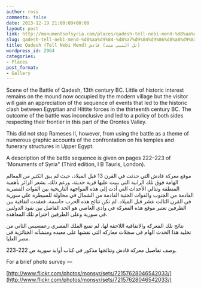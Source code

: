 ```yaml
---
author: ross
comments: false
date: 2013-12-19 21:00:09+00:00
layout: post
link: http://monumentsofsyria.com/places/qadesh-tell-nebi-mend-%d8%aa%d9%84-%d8%a7%d9%84%d9%86%d8%a8%d9%8a-%d9%85%d9%86%d8%af/
slug: qadesh-tell-nebi-mend-%d8%aa%d9%84-%d8%a7%d9%84%d9%86%d8%a8%d9%8a-%d9%85%d9%86%d8%af
title: Qadesh (Tell Nebi Mend) تل النبي مند) قادش)
wordpress_id: 2964
categories:
- Places
post_format:
- Gallery
---
```


Scene of the Battle of Qadesh, 13th century BC. Little of historic interest remains on the mound now occupied by the modern village but the visitor will gain an appreciation of the sequence of events that led to the historic clash between Egyptian and Hittite forces in the thirteenth century BC. The outcome of the battle was inconclusive and led to a policy of both sides respecting their frontier in this part of the Orontes Valley.


This did not stop Rameses II, however, from using the battle as a theme of numerous graphic accounts of the confrontation on his temples and funerary structures in Upper Egypt.

A description of the battle sequence is given on pages 222–223 of 'Monuments of Syria" (Third edition, I B Tauris, London).


موقع معركة قادش التي حدثت في القرن 13 قبل الميلاد، حيث لم يبق الكثير من المعالم الهامة فوق تلك الرابية التي بنيت عليها قرية حديثة، ورغم ذلك، يشعر الزائر بأهمية المنطقة وتتالي الأحداث التي أدت إلى هذه المواجهة التاريخية بين القوات المصرية القادمة من الجنوب والقوات الحثية القادمة من الشمال في محاولة للسيطرة على سورية في القرن الثالث عشر قبل الميلاد. لم تكن نتائج هذه الحرب حاسمة، فعقدت اتفاقية بين الطرفين تعتبر موقع هذه المعركة في وادي العاصي هو الحد الفاصل بين نفوذ الدولتين في سورية وعلى الطرفين احترام تلك المعاهدة.




نتائج تلك المعركة والاتفاقية اللاحقة لها، لم تمنع الملك المصري رعمسيس الثاني من تخليد هذا الحدث الهام في سجلات معاركه التي نقشها على معبده ومنشآته الجنائزية في مصر العليا.




وصف تفاصيل معركة قادش ونتائجها مذكور في كتاب أوابد سورية ص 222-223.


For a brief photo survey —

[http://www.flickr.com/photos/monsyr/sets/72157628046542033/](http://www.flickr.com/photos/monsyr/sets/72157628046542033/)




